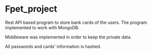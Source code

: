 # Fpet_project

Rest API based program to store bank cards of the users. The program implemented to work with MongoDB.

Middleware was implemented in order to keep the private data.

All passwords and cards' information is hashed.
